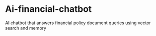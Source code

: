 # Ai-financial-chatbot
AI chatbot that answers financial policy document queries using vector search and memory
